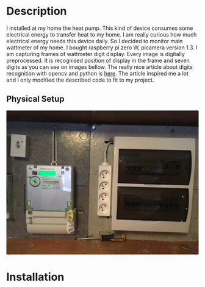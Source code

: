 # Description

I installed at my home the heat pump. This kind of device consumes some electrical energy to transfer heat to my home. I am really curious how much electrical energy needs this device daily. So I decided to monitor main wattmeter of my home. I bought raspberry pi zero W, picamera version 1.3. I am capturing frames of wattmeter digit display. Every image is digitally preprocessed. It is recognised position of display in the frame and seven digits as you can see on images bellow.
The really nice article about digits recognition with opencv and python is [here](https://www.pyimagesearch.com/2017/02/13/recognizing-digits-with-opencv-and-python/). The article inspired me a lot and I only modified the described code to fit to my project.
## Physical Setup
<p align="left"> <img title="WattMeter" src="images/image001.jpg" alt="WattMeter"></p>


# Installation
